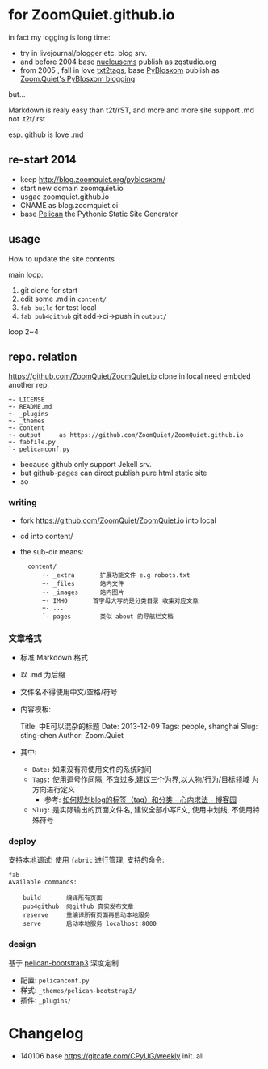 # for ZoomQuiet.github.io

in fact my logging is long time:

- try in livejournal/blogger etc. blog srv.
- and before 2004 base [nucleuscms](http://nucleuscms.org) publish as zqstudio.org
- from 2005 , fall in love [txt2tags](http://txt2tags.org/), base [PyBlosxom](http://pyblosxom.bluesock.org/) publish as [Zoom.Quiet's PyBlosxom blogging](http://blog.zoomquiet.org/pyblosxom/)

but...

Markdown is realy easy than t2t/rST,
and more and more site support .md not .t2t/.rst

esp. github is love .md



## re-start 2014

- keep http://blog.zoomquiet.org/pyblosxom/
- start new domain zoomquiet.io
- usgae zoomquiet.github.io
- CNAME as blog.zoomquiet.oi
- base [Pelican](http://getpelican.com/) the Pythonic Static Site Generator

## usage
How to update the site contents

main loop:

1. git clone for start
1. edit some .md in `content/`
1. `fab build` for test local
1. `fab pub4github` git add->ci->push in `output/`

loop 2~4


## repo. relation

https://github.com/ZoomQuiet/ZoomQuiet.io clone in local need embded another rep.

    +- LICENSE
    +- README.md
    +- _plugins
    +- _themes
    +- content
    +- output     as https://github.com/ZoomQuiet/ZoomQuiet.github.io
    +- fabfile.py
    `- pelicanconf.py


- because github only support Jekell srv.
- but github-pages can direct publish pure html static site
- so 


### writing

- fork https://github.com/ZoomQuiet/ZoomQuiet.io into local
- cd into content/
- the sub-dir means:

        content/
            +- _extra       扩展功能文件 e.g robots.txt
            +- _files       站内文件
            +- _images      站内图片
            +- IMHO       首字母大写的是分类目录 收集对应文章
            +- ...
            `- pages        类似 about 的导航栏文档

### 文章格式

- 标准 Markdown 格式
- 以 .md 为后缀
- 文件名不得使用中文/空格/符号
- 内容模板:

    Title: 中E可以混杂的标题
    Date: 2013-12-09
    Tags: people, shanghai
    Slug: sting-chen
    Author: Zoom.Quiet

- 其中:
    - `Date:` 如果没有将使用文件的系统时间
    - `Tags:` 使用逗号作间隔, 不宜过多,建议三个为界,以人物/行为/目标领域 为方向进行定义
        - 参考: [如何规划blog的标签（tag）和分类 - 心内求法 - 博客园](http://www.cnblogs.com/holbrook/archive/2012/11/05/2755268.html)
    - `Slug:` 是实际输出的页面文件名, 建议全部小写E文, 使用中划线, 不使用特殊符号


### deploy

支持本地调试! 使用 `fabric` 进行管理, 支持的命令:

    fab 
    Available commands:

        build       编译所有页面
        pub4github  向github 真实发布文章
        reserve     重编译所有页面再启动本地服务
        serve       启动本地服务 localhost:8000


### design

基于 [pelican-bootstrap3](https://github.com/getpelican/pelican-themes/tree/master/pelican-bootstrap3) 深度定制

- 配置: `pelicanconf.py`
- 样式: `_themes/pelican-bootstrap3/`
- 插件: `_plugins/`


# Changelog

- 140106 base https://gitcafe.com/CPyUG/weekly init. all

